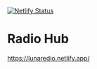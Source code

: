 [![Netlify Status](https://api.netlify.com/api/v1/badges/4d2fb0ed-3013-40bb-b9a3-b7245be5c079/deploy-status)](https://app.netlify.com/sites/radio-hub/deploys)

# Radio Hub

https://lunaredio.netlify.app/
